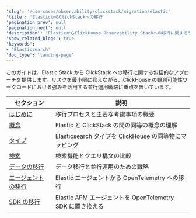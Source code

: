 ```yaml
---
'slug': '/use-cases/observability/clickstack/migration/elastic'
'title': 'ElasticからClickStackへの移行'
'pagination_prev': null
'pagination_next': null
'description': 'ElasticからClickHouse Observability Stackへの移行に関するランディングページ'
'show_related_blogs': true
'keywords':
- 'Elasticsearch'
'doc_type': 'landing-page'
---
```


このガイドは、Elastic Stack から ClickStack への移行に関する包括的なアプローチを提供します。リスクを最小限に抑えながら、ClickHouse の観測可能性ワークロードにおける強みを活用する並行運用戦略に重点を置いています。

| セクション | 説明 |
|---------|-------------|
| [はじめに](/use-cases/observability/clickstack/migration/elastic/intro) | 移行プロセスと主要な考慮事項の概要 |
| [概念](/use-cases/observability/clickstack/migration/elastic/concepts) | Elastic と ClickStack の間の同等の概念の理解 |
| [タイプ](/use-cases/observability/clickstack/migration/elastic/types) | Elasticsearch タイプを ClickHouse の同等物にマッピング |
| [検索](/use-cases/observability/clickstack/migration/elastic/search) | 検索機能とクエリ構文の比較 |
| [データの移行](/use-cases/observability/clickstack/migration/elastic/migrating-data) | データ移行と並行運用のための戦略 |
| [エージェントの移行](/use-cases/observability/clickstack/migration/elastic/migrating-agents) | Elastic エージェントから OpenTelemetry への移行 |
| [SDK の移行](/use-cases/observability/clickstack/migration/elastic/migrating-sdks) | Elastic APM エージェントを OpenTelemetry SDK に置き換える |
